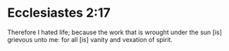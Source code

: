# Ecclesiastes 2:17

Therefore I hated life; because the work that is wrought under the sun [is] grievous unto me: for all [is] vanity and vexation of spirit.